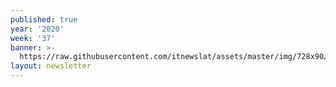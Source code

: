 ```yaml
---
published: true
year: '2020'
week: '37'
banner: >-
  https://raw.githubusercontent.com/itnewslat/assets/master/img/728x90/Banner-Resumen.jpg
layout: newsletter
---
```

